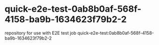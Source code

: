 # quick-e2e-test-0ab8b0af-568f-4158-ba9b-1634623f79b2-2
repository for use with E2E test job quick-e2e-test:0ab8b0af-568f-4158-ba9b-1634623f79b2-2
